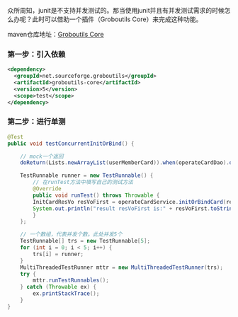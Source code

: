 众所周知，junit是不支持并发测试的。那当使用junit并且有并发测试需求的时候怎么办呢？此时可以借助一个插件（Groboutils Core）来完成这种功能。

maven仓库地址：[Groboutils Core](https://mvnrepository.com/artifact/net.sourceforge.groboutils/groboutils-core)

### 第一步：引入依赖
```xml
<dependency>
  <groupId>net.sourceforge.groboutils</groupId>
  <artifactId>groboutils-core</artifactId>
  <version>5</version>
  <scope>test</scope>
</dependency>
```
### 第二步：进行单测
```java
@Test
public void testConcurrentInitOrBind() {

    // mock一个返回
    doReturn(Lists.newArrayList(userMemberCard)).when(operateCardDao).queryCardByRegisterMobileAndTenantId(anyString(), anyLong());

    TestRunnable runner = new TestRunnable() {
        // 在runTest方法中填写自己的测试方法
        @Override
        public void runTest() throws Throwable {
        InitCardResVo resVoFirst = operateCardService.initOrBindCard(requestVo);
        System.out.println("result resVoFirst is:" + resVoFirst.toString());
        }
    };

    // 一个数组，代表并发个数。此处并发5个
    TestRunnable[] trs = new TestRunnable[5];
    for (int i = 0; i < 5; i++) {
        trs[i] = runner;
    }
    MultiThreadedTestRunner mttr = new MultiThreadedTestRunner(trs);
    try {
        mttr.runTestRunnables();
    } catch (Throwable ex) {
        ex.printStackTrace();
    }
}
```


